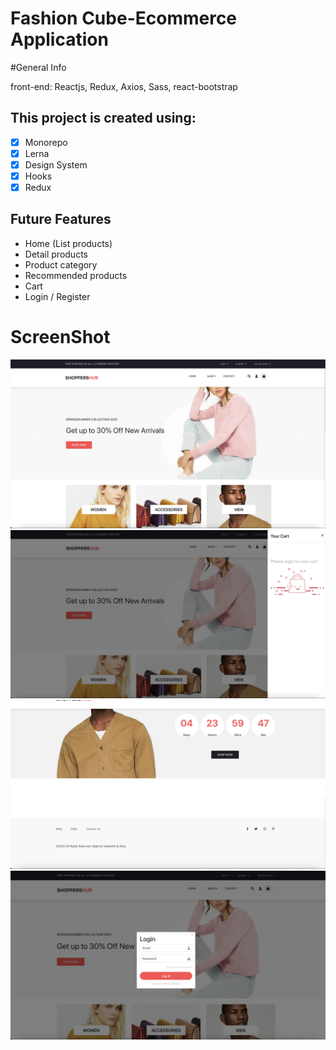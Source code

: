 # Fashion Cube-Ecommerce Application

#General Info

front-end: Reactjs, Redux, Axios, Sass, react-bootstrap

## This project is created using:

- [x] Monorepo
- [x] Lerna
- [x] Design System
- [x] Hooks
- [x] Redux

## Future Features

- Home (List products)
- Detail products
- Product category
- Recommended products
- Cart
- Login / Register

# ScreenShot

<img src="screen/screenshot1.png">
<img src="screen/screenshot2.png">
<img src="screen/screenshot3.png">
<img src="screen/screenshot4.png">
